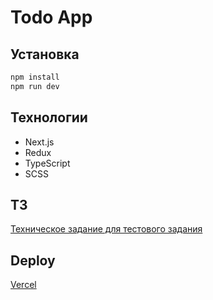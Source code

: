 # Todo App

## Установка
```bash
npm install
npm run dev
```

## Технологии
- Next.js
- Redux
- TypeScript
- SCSS

## ТЗ
[Техническое задание для тестового задания](https://docs.google.com/document/d/1H-tJQC-m8EwZMuUtPxJ0X4wdz78orxtOxmKBfSFiq2U/edit?tab=t.0)

## Deploy
[Vercel](https://todo-metalgo.vercel.app/)